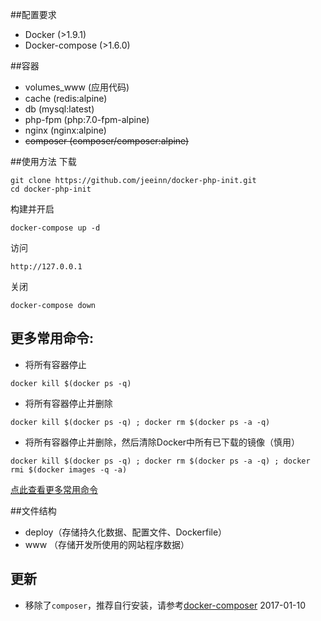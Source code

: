 ##配置要求
* Docker (>1.9.1)
* Docker-compose (>1.6.0)

##容器
* volumes_www (应用代码)
* cache (redis:alpine)
* db (mysql:latest)
* php-fpm (php:7.0-fpm-alpine)
* nginx (nginx:alpine)
* ~~composer (composer/composer:alpine)~~

##使用方法
下载
```
git clone https://github.com/jeeinn/docker-php-init.git
cd docker-php-init
```
构建并开启
```
docker-compose up -d
```
访问
```
http://127.0.0.1
```
关闭
```
docker-compose down
```
## 更多常用命令:
* 将所有容器停止
```
docker kill $(docker ps -q)
```
* 将所有容器停止并删除
```
docker kill $(docker ps -q) ; docker rm $(docker ps -a -q)
```
* 将所有容器停止并删除，然后清除Docker中所有已下载的镜像（慎用）
```
docker kill $(docker ps -q) ; docker rm $(docker ps -a -q) ; docker rmi $(docker images -q -a) 
```
[点此查看更多常用命令](https://docs.docker.com/compose/reference/)

##文件结构
* deploy（存储持久化数据、配置文件、Dockerfile）
* www   （存储开发所使用的网站程序数据）

## 更新
* 移除了`composer`，推荐自行安装，请参考[docker-composer](https://github.com/RobLoach/docker-composer) 2017-01-10